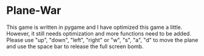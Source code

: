 # Plane-War
This game is written in pygame and I have optimized this game a little. However, it still needs optimization and more functions need to be added. 
Please use "up", "down", "left", "right" or "w", "s", "a", "d" to move the plane and use the space bar to release the full screen bomb.
